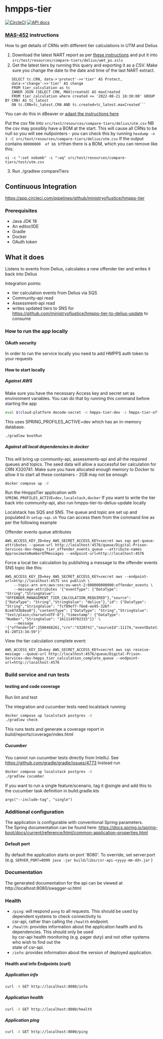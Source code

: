 # hmpps-tier

[![CircleCI](https://circleci.com/gh/ministryofjustice/hmpps-tier/tree/main.svg?style=svg)](https://circleci.com/gh/ministryofjustice/hmpps-tier)
[![API docs](https://img.shields.io/badge/API_docs-view-85EA2D.svg?logo=swagger)](https://hmpps-tier-dev.hmpps.service.justice.gov.uk/swagger-ui.html)

### [MAS-452](https://dsdmoj.atlassian.net/browse/MAS-452) instructions 

How to get details of CRNs with different tier calculations in UTM and Delius
1. Download the latest NART report as per [these instructions](https://dsdmoj.atlassian.net/wiki/spaces/MaS/pages/3533964702/WMT+Run+book#Getting-the-latest-NART-extracts) and put it into `src/test/resources/compare-tiers/delius/wmt_ps.xslx`
2. Get the latest tiers by running this query and exporting it as a CSV. Make sure you change the date to the date and time of the last NART extract.

```   
   SELECT tc.CRN, data->'protect'->>'tier' AS Protect,
   data->'change'->>'tier' AS change
   FROM tier_calculation as tc
   INNER JOIN (SELECT CRN, MAX(created) AS maxCreated
   FROM tier_calculation where created <= '2022-08-21 18:30:00' GROUP BY CRN) AS tc_latest
   ON tc.CRN=tc_latest.CRN AND tc.created=tc_latest.maxCreated```
   ```
You can do this in dBeaver or [adapt the instructions here](https://dsdmoj.atlassian.net/wiki/spaces/MaS/pages/2963734549/Tiering+Run+book#Accessing-the-database) 

Put the csv file into `src/test/resources/compare-tiers/delius/utm.csv`
NB the csv may possibly have a BOM at the start. This will cause all CRNs to be null so you will see nullpointers - you can check this by running
`hexdump -n 3 -C src/test/resources/compare-tiers/delius/utm.csv`
If the output contains `00000000  ef bb bf`then there is a BOM, which you can remove like this:

`vi -c ":set nobomb" -c ":wq" src/test/resources/compare-tiers/test/utm.csv`

3. Run ./gradlew compareTiers


## Continuous Integration  
https://app.circleci.com/pipelines/github/ministryofjustice/hmpps-tier

### Prerequisites  
* Java JDK 18  
* An editor/IDE
* Gradle  
* Docker  
* OAuth token

## What it does

Listens to events from Delius, calculates a new offender tier and writes it back into Delius

Integration points:
- tier calculation events from Delius via SQS
- Community-api read
- Assessment-api read
- writes updated tiers to SNS for https://github.com/ministryofjustice/hmpps-tier-to-delius-update to consume
  
### How to run the app locally 

#### OAuth security  
In order to run the service locally you need to add HMPPS auth token to your requests

#### How to start locally 
##### Against AWS
Make sure you have the necessary Access key and secret set as environment variables. 
You can do that by running this command before starting the app

```sh
eval $(cloud-platform decode-secret -n hmpps-tier-dev -s hmpps-tier-offender-events-sqs-instance-output --export-aws-credentials)
```

This uses SPRING_PROFILES_ACTIVE=dev which has an in-memory database.

```sh
./gradlew bootRun
```

##### Against all local dependencies in docker
This will bring up community-api, assessments-api and all the required queues and topics. The seed data will allow a successful tier calculation for CRN X320741. Make sure you have allocated enough memory to Docker to allow it to start all these containers - 2GB may not be enough

```sh
docker compose up -d
```

Run the HmppsTier application with `SPRING_PROFILES_ACTIVE=dev,localstack,docker`
If you want to write the tier back into community-api, also run hmpps-tier-to-delius-update locally

Localstack has SQS and SNS. The queue and topic are set up and populated in `setup-sqs.sh` You can access them from the command line as per the following example

Offender events queue attributes
```shell
AWS_ACCESS_KEY_ID=key AWS_SECRET_ACCESS_KEY=secret aws sqs get-queue-attributes --queue-url http://localhost:4576/queue/Digital-Prison-Services-dev-hmpps_tier_offender_events_queue --attribute-names ApproximateNumberOfMessages --endpoint-url=http://localhost:4576
```

Force a local tier calculation by publishing a message to the offender events SNS topic like this: 
```shell
AWS_ACCESS_KEY_ID=key AWS_SECRET_ACCESS_KEY=secret aws --endpoint-url=http://localhost:4575 sns publish \
    --topic-arn arn:aws:sns:eu-west-2:000000000000:offender_events \
    --message-attributes '{"eventType": {"DataType": "String","StringValue": "OFFENDER_MANAGEMENT_TIER_CALCULATION_REQUIRED"},"source": {"DataType": "String","StringValue": "delius"},"id": {"DataType": "String","StringValue": "fcf89ef7-f6e8-ee95-326f-8ce87d3b8ea0"},"contentType": {"DataType": "String","StringValue": "text/plain;charset=UTF-8"},"timestamp": {"DataType": "Number","StringValue": "1611149702333"}}' \
    --message '{"offenderId":2500468261,"crn":"X320741","sourceId":11174,"eventDatetime":"2021-01-20T13:34:59"}'
```
    
View the tier calculation complete event:
```shell
AWS_ACCESS_KEY_ID=key AWS_SECRET_ACCESS_KEY=secret aws sqs receive-message --queue-url http://localhost:4576/queue/Digital-Prison-Services-dev-hmpps_tier_calculation_complete_queue --endpoint-url=http://localhost:4576
```
### Build service and run tests  

#### testing and code coverage

Run lint and test

The integration and cucumber tests need localstack running

```sh
docker compose up localstack postgres -d
./gradlew check
```

This runs tests and generate a coverage report in build/reports/coverage/index.html

##### Cucumber

You cannot run cucumber tests directly from IntelliJ. See https://github.com/gradle/gradle/issues/4773
Instead run

```sh
docker compose up localstack postgres -d
./gradlew cucumber
```

If you want to run a single feature/scenario, tag it @single and add this to the cucumber task definition in build.gradle.kts 

```args("--include-tag", "single")```

### Additional configuration  
The application is configurable with conventional Spring parameters.  
The Spring documentation can be found here: https://docs.spring.io/spring-boot/docs/current/reference/html/common-application-properties.html  
  
#### Default port  
By default the application starts on port '8080'. To override, set server.port (e.g. `SERVER_PORT=8099 java -jar build/libs/csr-api-<yyyy-mm-dd>.jar` )  
  
### Documentation  
The generated documentation for the api can be viewed at http://localhost:8080/swagger-ui.html
  
### Health  
  
- `/ping`: will respond `pong` to all requests.  This should be used by dependent systems to check connectivity to   
csr-api, rather than calling the `/health` endpoint.  
- `/health`: provides information about the application health and its dependencies.  This should only be used  
by csr-api health monitoring (e.g. pager duty) and not other systems who wish to find out the   
state of csr-api.  
- `/info`: provides information about the version of deployed application.  
  
#### Health and info Endpoints (curl)  
  
##### Application info  
```sh
curl -X GET http://localhost:8080/info  
```  
  
##### Application health  
```sh
curl -X GET http://localhost:8080/health  
```  
  
##### Application ping  
```sh 
curl -X GET http://localhost:8080/ping  
```  
